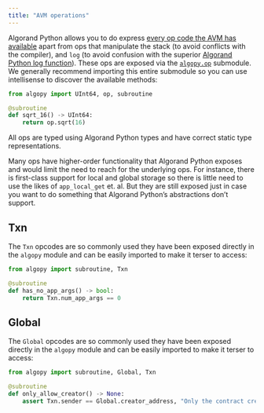 ```yaml
---
title: "AVM operations"
---
```



Algorand Python allows you to do express [every op code the AVM has available](https://developer.algorand.org/docs/get-details/dapps/avm/teal/specification/#operations) apart from ops that manipulate the stack (to avoid conflicts with the compiler), and `log` (to avoid confusion with the superior [Algorand Python log function](../../language-guide/lg-logs)). These ops are exposed via the [`algopy.op`](../../api-reference/api-algopy.op#module-algopy.op) submodule.
We generally recommend importing this entire submodule so you can use intellisense to discover the available methods:

```python
from algopy import UInt64, op, subroutine

@subroutine
def sqrt_16() -> UInt64:
    return op.sqrt(16)
```

All ops are typed using Algorand Python types and have correct static type representations.

Many ops have higher-order functionality that Algorand Python exposes and would limit the need to reach for the underlying ops. For instance, there is first-class support for local and global storage so there is little need to use the likes of `app_local_get` et. al. But they are still exposed just in case you want to do something that Algorand Python’s abstractions don’t support.

## Txn

The `Txn` opcodes are so commonly used they have been exposed directly in the `algopy` module and can be easily imported to make it terser to access:

```python
from algopy import subroutine, Txn

@subroutine
def has_no_app_args() -> bool:
    return Txn.num_app_args == 0
```

## Global

The `Global` opcodes are so commonly used they have been exposed directly in the `algopy` module and can be easily imported to make it terser to access:

```python
from algopy import subroutine, Global, Txn

@subroutine
def only_allow_creator() -> None:
    assert Txn.sender == Global.creator_address, "Only the contract creator can perform this operation"
```

